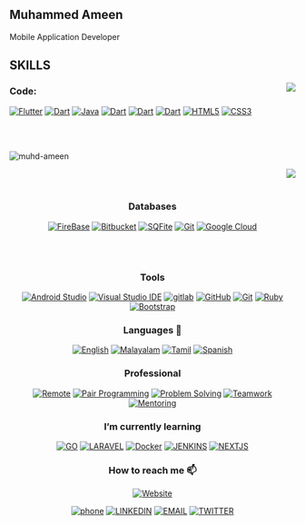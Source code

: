 
## Muhammed Ameen
Mobile Application Developer

## SKILLS
<img align="right" src="https://github-readme-stats.vercel.app/api/?username=muhd-ameen&show_icons=true&hide_border=true" />

### **Code**:

[![Flutter](https://img.shields.io/badge/-flutter-45fd3?style=for-the-badge&logo=flutter&logoColor=white)](https://muhd-ameen.github.io/)
[![Dart](https://img.shields.io/badge/-dart-fff?style=for-the-badge&logo=dart&logoColor=black)](https://muhd-ameen.github.io/)
[![Java](https://img.shields.io/badge/-Java-007396?style=for-the-badge&logo=Java&logoColor=white)](https://muhd-ameen.github.io/)
[![Dart](https://img.shields.io/badge/-C-fff?style=for-the-badge&logo=c&logoColor=black)](https://muhd-ameen.github.io/)
[![Dart](https://img.shields.io/badge/-C++-fff?style=for-the-badge&logo=cplusplus&logoColor=black)](https://muhd-ameen.github.io/)
[![Dart](https://img.shields.io/badge/-JAVASCRIPT-FFCA28?style=for-the-badge&logo=javascript&logoColor=black)](https://muhd-ameen.github.io/)
[![HTML5](https://img.shields.io/badge/-HTML5-E34F26?style=for-the-badge&logo=HTML5&logoColor=white)](https://muhd-ameen.github.io/)
[![CSS3](https://img.shields.io/badge/-CSS3-1572B6?style=for-the-badge&logo=CSS3&logoColor=white)](https://muhd-ameen.github.io/)


<br><br>



<p><img align="center" src="https://github-readme-streak-stats.herokuapp.com/?user=muhd-ameen&" alt="muhd-ameen" /></p>
<img align="right" src="https://github-readme-stats.vercel.app/api/?username=muhd-ameen&show_icons=true&hide_border=true" />


<br><br>


<div align="center">
<h3>Databases</h3>

[![FireBase](https://img.shields.io/badge/-Firebase-FFCA28?style=for-the-badge&logo=Firebase&logoColor=black)](https://muhd-ameen.github.io/)
[![Bitbucket](https://img.shields.io/badge/-netlify-003B57?style=for-the-badge&logo=netlify&logoColor=white)](https://app.netlify.com)
[![SQFite](https://img.shields.io/badge/-SQLite-003B57?style=for-the-badge&logo=SQLite&logoColor=white)](https://muhd-ameen.github.io/)
[![Git](https://img.shields.io/badge/-HIVE-F05032?style=for-the-badge&logo=hive&logoColor=white)](https://git-scm.com/)
[![Google Cloud](https://img.shields.io/badge/-Google--Cloud-4285F4?style=for-the-badge&logo=Google-Cloud&logoColor=white)](https://muhd-ameen.github.io/)
</div>

<br><br>


<div align="center">
<h3> Tools </h3>

[![Android Studio](https://img.shields.io/badge/-Android--Studio-F7DF1E?style=for-the-badge&logo=Android-Studio&logoColor=black)](https://developer.android.com/studio)
[![Visual Studio IDE](https://img.shields.io/badge/-Visual--Studio-5C2D91?style=for-the-badge&logo=Visual-Studio&logoColor=white)](hhttps://docs.microsoft.com/en-us/visualstudio/get-started/visual-studio-ide?view=vs-2019)
[![gitlab](https://img.shields.io/badge/-gitlab-FFF?style=for-the-badge&logo=gitlab&logoColor=white)](https://git-scm.com/)
[![GitHub](https://img.shields.io/badge/-GitHub-181717?style=for-the-badge&logo=GitHub&logoColor=white)](https://muhd-ameen.github.io/)
[![Git](https://img.shields.io/badge/-Git-F05032?style=for-the-badge&logo=Git&logoColor=white)](https://git-scm.com/)
[![Ruby](https://img.shields.io/badge/-LINUX-black?style=for-the-badge&logo=linuxmint&logoColor=green)](https://muhd-ameen.github.io/)
[![Bootstrap](https://img.shields.io/badge/-Bootstrap-7952B3?style=for-the-badge&logo=Bootstrap&logoColor=white)](https://getbootstrap.com/)


</div>
<div align="center">
<h3> Languages 💬 </h3>

[![English](https://img.shields.io/badge/-English-007ACC?style=for-the-badge)](https://muhd-ameen.github.io/)
[![Malayalam](https://img.shields.io/badge/-Malayalam-5C2D91?style=for-the-badge)](https://muhd-ameen.github.io/)
[![Tamil](https://img.shields.io/badge/-Tamil-F05032?style=for-the-badge)](https://muhd-ameen.github.io/)
[![Spanish](https://img.shields.io/badge/-Spanish-007ACC?style=for-the-badge)](https://muhd-ameen.github.io/)


</div>

<div align="center">
<h3> Professional </h3>

[![Remote](https://img.shields.io/badge/-Visual--Remote-007ACC?style=for-the-badge)](https://muhd-ameen.github.io/)
[![Pair Programming](https://img.shields.io/badge/-Pair--Programming-5C2D91?style=for-the-badge)](https://muhd-ameen.github.io/)
[![Problem Solving](https://img.shields.io/badge/-Problem--Solving-F05032?style=for-the-badge)](https://muhd-ameen.github.io/)
[![Teamwork](https://img.shields.io/badge/-Teamwork-181717?style=for-the-badge)](https://muhd-ameen.github.io/)
[![Mentoring](https://img.shields.io/badge/-Mentoring-181717?style=for-the-badge)](https://muhd-ameen.github.io/)

</div>

<div align="center">
<h3> I’m currently learning </h3>

[![GO](https://img.shields.io/badge/-FLUTTER_ARCHITECHTURE-00ADD8?style=for-the-badge&logo=Gso&logoColor=white)](https://github.com/muhd-ameen)
[![LARAVEL](https://img.shields.io/badge/-Provider-FF2D20?style=for-the-badge&logo=LaravFel&logoColor=white)](https://github.com/muhd-ameen)
[![Docker](https://img.shields.io/badge/-JAMSTACK-fc0384?style=for-the-badge&logo=jamstack&logoColor=white)](https://github.com/muhd-ameen)
[![JENKINS](https://img.shields.io/badge/-VUE_JS-D24939?style=for-the-badge&logo=vuedotjs&logoColor=white)](https://github.com/muhd-ameen)
[![NEXTJS](https://img.shields.io/badge/-CUSTOM_BACKEND-000000?style=for-the-badge&logo=Next.js&logoColor=white)](https://github.com/muhd-ameen)
 

</div>
<div align="center">
<h3> How to reach me 📫</h3>

 [![Website](https://img.shields.io/badge/-Website-black?style=for-the-badge&logo=Julia&logoColor=white)](https://muhd-ameen.github.io/)
 
 [![phone](https://img.shields.io/badge/-+919746670322-1DA1F2?style=for-the-badge&logo=Julia&logoColor=white)](tel:9746670322)
 [![LINKEDIN](https://img.shields.io/badge/-LINKEDIN-0077B5?style=for-the-badge&logo=Linkedin&logoColor=white)](https://www.linkedin.com/in/muhd-ameen/)
 [![EMAIL](https://img.shields.io/badge/-EMAIL-D14836?style=for-the-badge&logo=Mail.Ru&logoColor=white)](mailto:ameens.in19@gmail.com)
 [![TWITTER](https://img.shields.io/badge/-TWITTER-1DA1F2?style=for-the-badge&logo=Twitter&logoColor=white)](https://twitter.com/aminocode)

</div>
